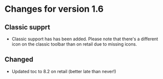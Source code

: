 # Changes for version 1.6

## Classic supprt
- Classic support has has been added. Please note that there's a different icon on the classic toolbar than on retail due to missing icons.

## Changed
- Updated toc to 8.2 on retail (better late than never!)